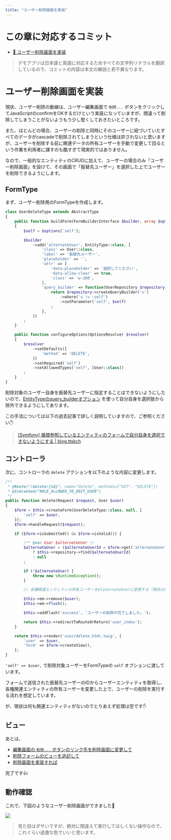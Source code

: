 ```yaml
---
title: "ユーザー削除画面を実装"
---
```


# この章に対応するコミット

* [📝 ユーザー削除画面を実装](https://github.com/ttskch/symfony-example-app/commit/9a51fb4f8adcbab844fdcfff70b2b4fbb86d98b5)

> デモアプリは日本語と英語に対応するためすべての文字列リテラルを翻訳しているので、コミットの内容は本文の解説と若干異なります。

# ユーザー削除画面を実装

現状、ユーザー削除の動線は、ユーザー編集画面で `削除...` ボタンをクリックしてJavaScriptのconfirmをOKするだけという実装になっていますが、間違って削除してしまうことがないようもう少し堅くしておきたいところです。

また、ほとんどの場合、ユーザーの削除と同時にそのユーザーに紐づいていたすべてのデータがcascadeで削除されてしまうという仕様は許されないと思いますが、ユーザーを削除する前に関連データの所有ユーザーを手動で変更して回るという作業を利用者に課すのも酷すぎて現実的ではありません。

なので、一般的なエンティティのCRUDに加えて、ユーザーの場合のみ「ユーザー削除画面」を設けて、その画面で「振替先ユーザー」を選択した上でユーザーを削除できるようにします。

## FormType

まず、ユーザー削除用のFormTypeを作成します。

```php
class UserDeleteType extends AbstractType
{
    public function buildForm(FormBuilderInterface $builder, array $options)
    {
        $self = $options['self'];

        $builder
            ->add('alternateUser', EntityType::class, [
                'class' => User::class,
                'label' => '振替先ユーザー',
                'placeholder' => '',
                'attr' => [
                    'data-placeholder' => '選択してください',
                    'data-allow-clear' => true,
                    'class' => 'w-100',
                ],
                'query_builder' => function(UserRepository $repository) use ($self) {
                    return $repository->createQueryBuilder('u')
                        ->where('u != :self')
                        ->setParameter('self', $self)
                    ;
                },
            ])
        ;
    }

    public function configureOptions(OptionsResolver $resolver)
    {
        $resolver
            ->setDefaults([
                'method' => 'DELETE',
            ])
            ->setRequired('self')
            ->setAllowedTypes('self', [User::class])
        ;
    }
}
```

削除対象のユーザー自身を振替先ユーザーに指定することはできないようにしたいので、[EntityTypeのquery_builderオプション](https://symfony.com/doc/current/reference/forms/types/entity.html#query-builder) を使って自分自身を選択肢から除外できるようにしてあります。

この手法については以下の過去記事で詳しく説明していますので、ご参照ください✋

> [[Symfony] 循環参照しているエンティティのフォームで自分自身を選択できないようにする | blog.ttskch](https://blog.ttskch.com/symfony-omit-oneself-from-formtype-of-circular-referencing-entity/)

## コントローラ

次に、コントローラの `delete` アクションを以下のような内容に変更します。

```php
/**
 * @Route("/delete/{id}", name="delete", methods={"GET", "DELETE"})
 * @IsGranted("ROLE_ALLOWED_TO_EDIT_USER")
 */
public function delete(Request $request, User $user)
{
    $form = $this->createForm(UserDeleteType::class, null, [
        'self' => $user,
    ]);
    $form->handleRequest($request);

    if ($form->isSubmitted() && $form->isValid()) {

        /** @var User $alternateUser */
        $alternateUser = ($alternateUserId = $form->get('alternateUser')->getData())
            ? $this->repository->find($alternateUserId)
            : null
        ;

        if (!$alternateUser) {
            throw new \RuntimeException();
        }

        // 各種関連エンティティの所有ユーザーを$laternateUserに変更する（現状は何もなし）

        $this->em->remove($user);
        $this->em->flush();

        $this->addFlash('success', 'ユーザーの削除が完了しました。');

        return $this->redirectToRouteOrReturn('user_index');
    }

    return $this->render('user/delete.html.twig', [
        'user' => $user,
        'form' => $form->createView(),
    ];
}
```

`'self' => $user,` で削除対象ユーザーをFormTypeの `self` オプションに渡しています。

フォームで送信された振替先ユーザーのIDからユーザーエンティティを取得し、各種関連エンティティの所有ユーザーを変更した上で、ユーザーの削除を実行する流れを想定しています。

が、現状は何も関連エンティティがないのでとりあえず処理は空です✋

## ビュー

あとは、

* [編集画面の `削除...` ボタンのリンク先を削除画面に変更して](https://github.com/ttskch/symfony-example-app/commit/9a51fb4f8adcbab844fdcfff70b2b4fbb86d98b5#diff-5dc57a563b4fd2242d0b5ac8cb8f3d7028893eb7bb079d91bc4ef5e26ef03a79)
* [削除フォームのビューを追記して](https://github.com/ttskch/symfony-example-app/commit/9a51fb4f8adcbab844fdcfff70b2b4fbb86d98b5#diff-f29062df2b488e2efab1c8205484e079905f216733b8a0402baff4b6c952cb17)
* [削除画面を実装すれば](https://github.com/ttskch/symfony-example-app/commit/9a51fb4f8adcbab844fdcfff70b2b4fbb86d98b5#diff-3bfc475b388af48216dd12421ab334ccdc8d4670d59301ecb75297ef707db704)

完了です👍

## 動作確認

これで、下図のようなユーザー削除画面ができました🙌

![](https://tva1.sinaimg.cn/large/0081Kckwgy1gkv13d0m66j31lx0u0n3y.jpg)

> 見た目はダサいですが、絶対に間違えて実行してほしくない操作なので、これぐらい過激な色でいいと思います。
